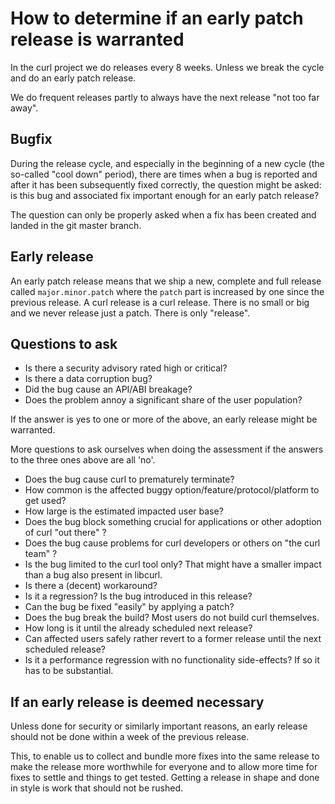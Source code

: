 <!--
Copyright (C) Daniel Stenberg, <daniel@haxx.se>, et al.

SPDX-License-Identifier: curl
-->

# How to determine if an early patch release is warranted

In the curl project we do releases every 8 weeks. Unless we break the cycle
and do an early patch release.

We do frequent releases partly to always have the next release "not too far
away".

## Bugfix

During the release cycle, and especially in the beginning of a new cycle (the
so-called "cool down" period), there are times when a bug is reported and
after it has been subsequently fixed correctly, the question might be asked:
is this bug and associated fix important enough for an early patch release?

The question can only be properly asked when a fix has been created and landed
in the git master branch.

## Early release

An early patch release means that we ship a new, complete and full release
called `major.minor.patch` where the `patch` part is increased by one since
the previous release. A curl release is a curl release. There is no small or
big and we never release just a patch. There is only "release".

## Questions to ask

 - Is there a security advisory rated high or critical?
 - Is there a data corruption bug?
 - Did the bug cause an API/ABI breakage?
 - Does the problem annoy a significant share of the user population?

If the answer is yes to one or more of the above, an early release might be
warranted.

More questions to ask ourselves when doing the assessment if the answers to
the three ones above are all 'no'.

 - Does the bug cause curl to prematurely terminate?
 - How common is the affected buggy option/feature/protocol/platform to get
   used?
 - How large is the estimated impacted user base?
 - Does the bug block something crucial for applications or other adoption of
   curl "out there" ?
 - Does the bug cause problems for curl developers or others on "the curl
   team" ?
 - Is the bug limited to the curl tool only? That might have a smaller impact
   than a bug also present in libcurl.
 - Is there a (decent) workaround?
 - Is it a regression? Is the bug introduced in this release?
 - Can the bug be fixed "easily" by applying a patch?
 - Does the bug break the build? Most users do not build curl themselves.
 - How long is it until the already scheduled next release?
 - Can affected users safely rather revert to a former release until the next
   scheduled release?
 - Is it a performance regression with no functionality side-effects? If so it
   has to be substantial.

## If an early release is deemed necessary

Unless done for security or similarly important reasons, an early release
should not be done within a week of the previous release.

This, to enable us to collect and bundle more fixes into the same release to
make the release more worthwhile for everyone and to allow more time for fixes
to settle and things to get tested. Getting a release in shape and done in
style is work that should not be rushed.
